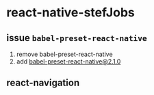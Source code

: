 # react-native-stefJobs


## issue `babel-preset-react-native`
1. remove babel-preset-react-native
2. add babel-preset-react-native@2.1.0


## react-navigation
